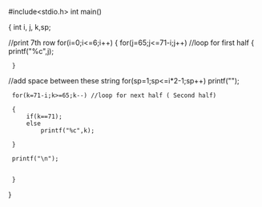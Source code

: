 #include<stdio.h>
int main()

{
    int i, j, k,sp;

//print 7th row
    for(i=0;i<=6;i++)
    { 
        for(j=65;j<=71-i;j++) //loop for first half
    {
        printf("%c",j);

     }

//add space between these string
     for(sp=1;sp<=i*2-1;sp++)
     printf("");

     for(k=71-i;k>=65;k--) //loop for next half ( Second half)

     {
         if(k==71);
         else
             printf("%c",k);

     }

     printf("\n");


     }
}
